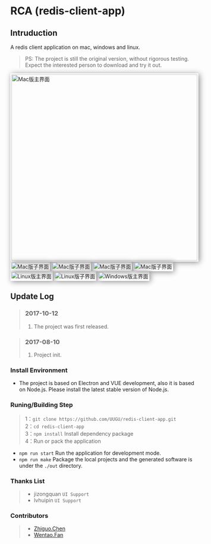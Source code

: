 # RCA (redis-client-app)

## Intruduction

A redis client application on mac, windows and linux.

> PS: The project is still the original version, without rigorous testing. Expect the interested person to download and try it out.

<img style="box-shadow: 3px 2px 15px #888888; padding:3px;" width = "500" src="./screenshots/main.png" alt="Mac版主界面"/> 
<img style="box-shadow: 3px 2px 15px #888888; padding:3px;" src="./screenshots/submain-mac-1.png" alt="Mac版子界面"/>
<img style="box-shadow: 3px 2px 15px #888888; padding:3px;" src="./screenshots/submain-mac-4.png" alt="Mac版子界面"/>
<img style="box-shadow: 3px 2px 15px #888888; padding:3px;" src="./screenshots/submain-mac-2.png" alt="Mac版子界面"/>
<img style="box-shadow: 3px 2px 15px #888888; padding:3px;" src="./screenshots/submain-mac-3.png" alt="Mac版子界面"/>
<img style="box-shadow: 3px 2px 15px #888888; padding:3px;" src="./screenshots/main-linux.png" alt="Linux版主界面"/>
<img style="box-shadow: 3px 2px 15px #888888; padding:3px;" src="./screenshots/submain-linux.png" alt="Linux版子界面"/>
<img style="box-shadow: 3px 2px 15px #888888; padding:3px;" src="./screenshots/main-windows.png" alt="Windows版主界面"/>

<!-- ![screenshot1](./screenshots/main.png)
![screenshot2](./screenshots/submain-mac-1.png)
![screenshot3](./screenshots/main-linux.png) -->

## Update Log

>### 2017-10-12
>
> 1. The project was first released.

>### 2017-08-10
>
> 1. Project init.

### Install Environment
* The project is based on Electron and VUE development, also it is based on Node.js. Please install the latest stable version of Node.js.

### Runing/Building Step

> 1：`git clone https://github.com/UUGU/redis-client-app.git`   
> 2：`cd redis-client-app`   
> 3：`npm install` Install dependency package  
> 4：Run or pack the application   

* `npm run start` Run the application for development mode.
* `npm run make` Package the local projects and the generated software is under the `./out` directory.

### Thanks List
> * jizongquan `UI Support`
> * lvhuipin `UI Support`

### Contributors
> * [Zhiguo.Chen](http://chenzhiguo.cn)   
> * [Wentao.Fan](https://github.com/felix5fan)